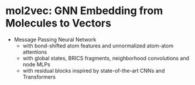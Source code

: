 # mol2vec: GNN Embedding from Molecules to Vectors

- Message Passing Neural Network
  - with bond-shifted atom features and unnormalized atom-atom attentions
  - with global states, BRICS fragments, neighborhood convolutions and node MLPs
  - with residual blocks inspired by state-of-the-art CNNs and Transformers
